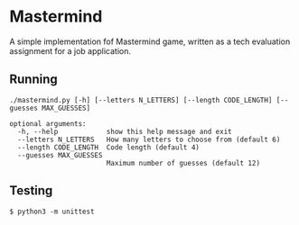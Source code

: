 # Mastermind

A simple implementation fof Mastermind game, written as a tech evaluation assignment for a job application.

## Running
```
./mastermind.py [-h] [--letters N_LETTERS] [--length CODE_LENGTH] [--guesses MAX_GUESSES]

optional arguments:
  -h, --help            show this help message and exit
  --letters N_LETTERS   How many letters to choose from (default 6)
  --length CODE_LENGTH  Code length (default 4)
  --guesses MAX_GUESSES
                        Maximum number of guesses (default 12)

```

## Testing
```console
$ python3 -m unittest
```
